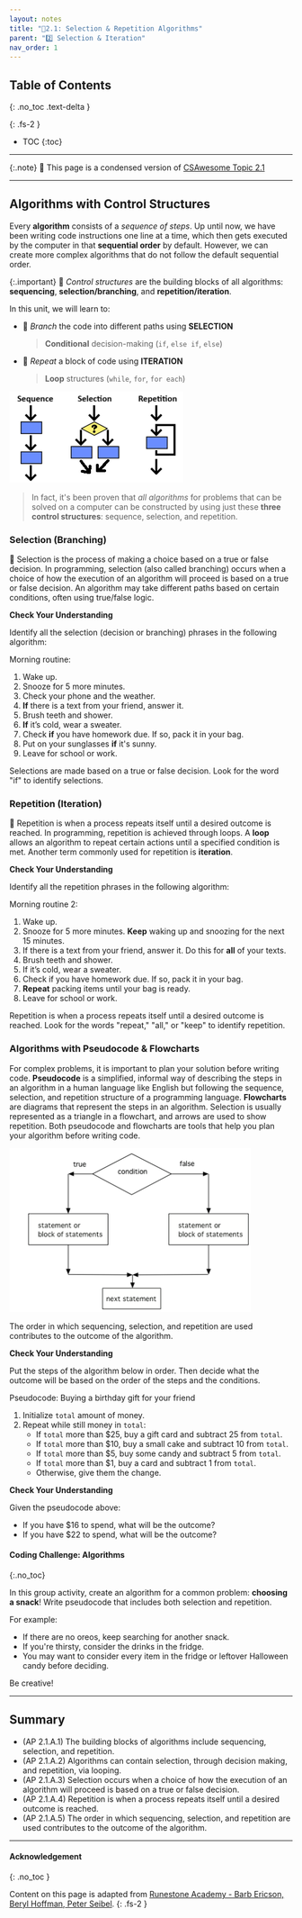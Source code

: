 ```yaml
---
layout: notes
title: "📓2.1: Selection & Repetition Algorithms" 
parent: "2️⃣ Selection & Iteration"
nav_order: 1
---
```


## Table of Contents
{: .no_toc .text-delta }

{: .fs-2 }
- TOC
{:toc}

---

{:.note}
📖 This page is a condensed version of [CSAwesome Topic 2.1](https://runestone.academy/ns/books/published/csawesome2/topic-2-1-algorithms.html) 

---

## Algorithms with Control Structures

Every **algorithm** consists of a _sequence of steps_. Up until now, we have been writing code instructions one line at a time, which then gets executed by the computer in that **sequential order** by default. However, we can create more complex algorithms that do not follow the default sequential order. 

{:.important}
🧱 _Control structures_ are the building blocks of all algorithms: **sequencing**, **selection/branching**, and **repetition/iteration**. 

In this unit, we will learn to:
* 🔀 _Branch_ the code into different paths using **SELECTION**
  > **Conditional** decision-making (`if`, `else if`, `else`)
* 🔁 _Repeat_ a block of code using **ITERATION**
  > **Loop** structures (`while`, `for`, `for each`) 

![Sequence, Selection, and Repetition](Figures/algorithms.png)
> In fact, it's been proven that _all algorithms_ for problems that can be solved on a computer can be constructed by using just these **three control structures**: sequence, selection, and repetition.

### Selection (Branching)

🔀 Selection is the process of making a choice based on a true or false decision. In programming, selection (also called branching) occurs when a choice of how the execution of an algorithm will proceed is based on a true or false decision. An algorithm may take different paths based on certain conditions, often using true/false logic.

<div class="task" markdown="block">

**Check Your Understanding**

Identify all the selection (decision or branching) phrases in the following algorithm:

Morning routine:
1. Wake up.
2. Snooze for 5 more minutes.
3. Check your phone and the weather.
4. **If** there is a text from your friend, answer it.
5. Brush teeth and shower.
6. **If** it’s cold, wear a sweater.
7. Check **if** you have homework due. If so, pack it in your bag.
8. Put on your sunglasses **if** it's sunny.
9. Leave for school or work.

Selections are made based on a true or false decision. Look for the word "if" to identify selections.

</div>

### Repetition (Iteration)

🔁 Repetition is when a process repeats itself until a desired outcome is reached. In programming, repetition is achieved through loops. A **loop** allows an algorithm to repeat certain actions until a specified condition is met. Another term commonly used for repetition is **iteration**.

<div class="task" markdown="block">

**Check Your Understanding**

Identify all the repetition phrases in the following algorithm:

Morning routine 2:
1. Wake up.
2. Snooze for 5 more minutes. **Keep** waking up and snoozing for the next 15 minutes.
3. If there is a text from your friend, answer it. Do this for **all** of your texts.
4. Brush teeth and shower.
5. If it’s cold, wear a sweater.
6. Check if you have homework due. If so, pack it in your bag.
7. **Repeat** packing items until your bag is ready.
8. Leave for school or work.

Repetition is when a process repeats itself until a desired outcome is reached. Look for the words "repeat," "all," or "keep" to identify repetition.

</div>

### Algorithms with Pseudocode & Flowcharts

For complex problems, it is important to plan your solution before writing code. **Pseudocode** is a simplified, informal way of describing the steps in an algorithm in a human language like English but following the sequence, selection, and repetition structure of a programming language. **Flowcharts** are diagrams that represent the steps in an algorithm. Selection is usually represented as a triangle in a flowchart, and arrows are used to show repetition. Both pseudocode and flowcharts are tools that help you plan your algorithm before writing code.

![Flowchart for Selection branching the code into two paths](Figures/Condition-two.png)

The order in which sequencing, selection, and repetition are used contributes to the outcome of the algorithm.

<div class="task" markdown="block">

**Check Your Understanding**

Put the steps of the algorithm below in order. Then decide what the outcome will be based on the order of the steps and the conditions.

Pseudocode: Buying a birthday gift for your friend

1. Initialize `total` amount of money.
2. Repeat while still money in `total`:
   - If `total` more than $25, buy a gift card and subtract 25 from `total`.
   - If `total` more than $10, buy a small cake and subtract 10 from `total`.
   - If `total` more than $5, buy some candy and subtract 5 from `total`.
   - If `total` more than $1, buy a card and subtract 1 from `total`.
   - Otherwise, give them the change.

</div>

<div class="task" markdown="block">

**Check Your Understanding**

Given the pseudocode above:

- If you have $16 to spend, what will be the outcome?
- If you have $22 to spend, what will be the outcome?

</div>

#### Coding Challenge: Algorithms
{:.no_toc}

<div class="task" markdown="block">

In this group activity, create an algorithm for a common problem: **choosing a snack**! Write pseudocode that includes both selection and repetition.

For example:
- If there are no oreos, keep searching for another snack.
- If you're thirsty, consider the drinks in the fridge.
- You may want to consider every item in the fridge or leftover Halloween candy before deciding.

Be creative!

</div>

---

## Summary

- (AP 2.1.A.1) The building blocks of algorithms include sequencing, selection, and repetition.
- (AP 2.1.A.2) Algorithms can contain selection, through decision making, and repetition, via looping.
- (AP 2.1.A.3) Selection occurs when a choice of how the execution of an algorithm will proceed is based on a true or false decision.
- (AP 2.1.A.4) Repetition is when a process repeats itself until a desired outcome is reached.
- (AP 2.1.A.5) The order in which sequencing, selection, and repetition are used contributes to the outcome of the algorithm.


---

#### Acknowledgement
{: .no_toc }

Content on this page is adapted from [Runestone Academy - Barb Ericson, Beryl Hoffman, Peter Seibel](https://runestone.academy/ns/books/published/csawesome2/csawesome2.html).
{: .fs-2 }
